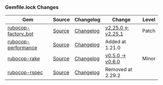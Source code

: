 ### Gemfile.lock Changes
| Gem | Source | Changelog | Change | Level |
| --- | ------ | --------- | ------ | ----- |
| [rubocop-factory_bot](https://rubygems.org/gems/rubocop-factory_bot) | [Source](https://github.com/rubocop/rubocop-factory_bot) | [Changelog](https://github.com/rubocop/rubocop-factory_bot/blob/master/CHANGELOG.md) | [v2.25.0 <- v2.25.1](https://github.com/rubocop/rubocop-factory_bot/compare/v2.25.0...v2.25.1) | Patch |
| [rubocop-performance](https://rubygems.org/gems/rubocop-performance) | [Source](https://github.com/rubocop/rubocop-performance) | [Changelog](https://github.com/rubocop/rubocop-performance/blob/master/CHANGELOG.md) | Added at 1.21.0 |  |
| [rubocop-rake](https://rubygems.org/gems/rubocop-rake) | [Source](https://github.com/rubocop/rubocop-rake) | [Changelog](https://github.com/rubocop/rubocop-rake/blob/master/CHANGELOG.md) | [v0.5.0 -> v0.6.0](https://github.com/rubocop/rubocop-rake/compare/v0.5.0...v0.6.0) | Minor |
| [rubocop-rspec](https://rubygems.org/gems/rubocop-rspec) | [Source](https://github.com/rubocop/rubocop-rspec) | [Changelog](https://github.com/rubocop/rubocop-rspec/blob/master/CHANGELOG.md) | Removed at 2.29.2 |  |
